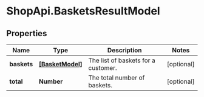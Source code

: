 # ShopApi.BasketsResultModel

## Properties
Name | Type | Description | Notes
------------ | ------------- | ------------- | -------------
**baskets** | [**[BasketModel]**](BasketModel.md) | The list of baskets for a customer. | [optional] 
**total** | **Number** | The total number of baskets. | [optional] 


